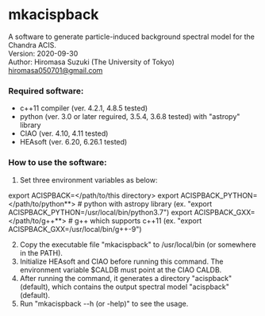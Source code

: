mkacispback
=======================  
A software to generate particle-induced background spectral model for the Chandra ACIS.  
Version: 2020-09-30  
Author: Hiromasa Suzuki (The University of Tokyo)  
hiromasa050701@gmail.com  


### Required software:
- c++11 compiler (ver. 4.2.1, 4.8.5 tested)
- python (ver. 3.0 or later reguired, 3.5.4, 3.6.8 tested) with "astropy" library
- CIAO (ver. 4.10, 4.11 tested)
- HEAsoft (ver. 6.20, 6.26.1 tested)


### How to use the software:
1. Set three environment variables as below:

export ACISPBACK=</path/to/this directory>
export ACISPBACK_PYTHON=</path/to/python**>   # python with astropy library (ex. "export ACISPBACK_PYTHON=/usr/local/bin/python3.7")
export ACISPBACK_GXX=</path/to/g++**>   # g++ which supports c++11 (ex. "export ACISPBACK_GXX=/usr/local/bin/g++-9")

2. Copy the executable file "mkacispback" to /usr/local/bin (or somewhere in the PATH).
3. Initialize HEAsoft and CIAO before running this command. The environment variable $CALDB must point at the CIAO CALDB.
4. After running the command, it generates a directory "acispback" (default), which contains the output spectral model "acispback" (default).
5. Run "mkacispback --h (or -help)" to see the usage.
